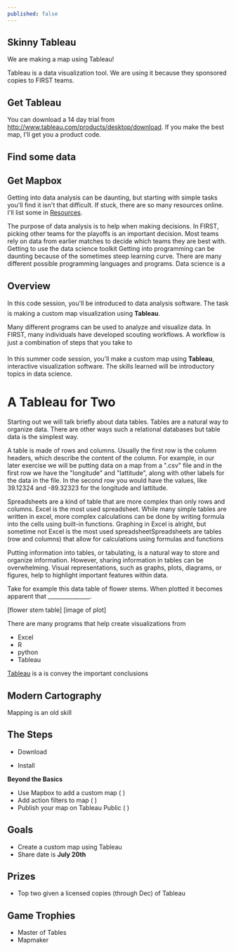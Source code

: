 ```yaml
---
published: false
---
```

## Skinny Tableau

We are making a map using Tableau!

Tableau is a data visualization tool.  We are using it because they sponsored copies to FIRST teams.

## Get Tableau

You can download a 14 day trial from <http://www.tableau.com/products/desktop/download>.  If you make the best map, I'll get you a product code.

## Find some data



## Get Mapbox






Getting into data analysis can be daunting, but starting with simple tasks you'll find it isn't that difficult.  If stuck, there are so many resources online.  I'll list some in [Resources](http://frc1108.github.io/2016-06-19-Summer-Code-v.0.0.2.html#resources).

The purpose of data analysis is to help when making decisions.  In FIRST, picking other teams for the playoffs is an important decision.  Most teams rely on data from earlier matches to decide which teams they are best with.  
Getting to use the data science toolkit
Getting into programming can be daunting because of the sometimes steep learning curve.  There are many different possible programming languages and programs.  Data science is a 

## Overview



In this code session, you'll be introduced to data analysis software.  The task is making a custom map visualization using **Tableau**.

Many different programs can be used to analyze and visualize data.  In FIRST, many individuals have developed scouting workflows.  A workflow is just a combination of steps that you take to   

In this summer code session, you'll make a custom map using **Tableau**, interactive visualization software.  The skills learned will be introductory topics in data science.


# A Tableau for Two



Starting out we will talk briefly about data tables.  Tables are a natural way to organize data.  There are other ways such a relational databases but table data is the simplest way.

A table is made of rows and columns.  Usually the first row is the column headers, which describe the content of the column.  For example, in our later exercise we will be putting data on a map from a ".csv" file and in the first row we have the "longitude" and "lattitude", along with other labels for the data in the file.  In the second row you would have the values, like 39.12324 and -89.32323 for the longitude and lattitude.

Spreadsheets are a kind of table that are more complex than only rows and columns.  Excel is the most used spreadsheet.  While many simple tables are written in excel, more complex calculations can be done by writing formula into the cells using built-in functions.  Graphing in Excel is alright, but sometime not   Excel is the most used spreadsheetSpreadsheets are tables (row and columns) that allow for calculations using formulas and functions


Putting information into tables, or tabulating, is a natural way to store and organize information.  However, sharing information in tables can be overwhelming.  Visual representations, such as graphs, plots, diagrams, or figures, help to highlight important features within data.

Take for example this data table of flower stems.  When plotted it becomes apparent that _______________.

[flower stem table]
[image of plot]

There are many programs that help create visualizations from 
* Excel
* R
* python
* Tableau



[Tableau](http://www.tableau.com) is a  is convey the important conclusions 

## Modern Cartography


Mapping is an old skill 


## The Steps

* Download 

* Install

**Beyond the Basics**

* Use Mapbox to add a custom map ( )
* Add action filters to map ( )
* Publish your map on Tableau Public ( )


## Goals

* Create a custom map using Tableau
* Share date is **July 20th**

## Prizes

* Top two given a licensed copies (through Dec) of Tableau

## Game Trophies

* Master of Tables
* Mapmaker

